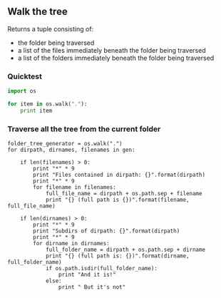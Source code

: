 ## Walk the tree
Returns a tuple consisting of:
* the folder being traversed
* a list of the files immediately beneath the folder being traversed
* a list of the folders immediately beneath the folder being traversed

### Quicktest
```python
import os

for item in os.walk("."):
    print item
```

### Traverse all the tree from the current folder
```
folder_tree_generator = os.walk(".")
for dirpath, dirnames, filenames in gen:

    if len(filenames) > 0:
        print "*" * 9
        print "Files contained in dirpath: {}".format(dirpath)
        print "*" * 9
        for filename in filenames:
            full_file_name = dirpath + os.path.sep + filename
            print "{} (full path is {})".format(filename, full_file_name)

    if len(dirnames) > 0:
        print "*" * 9
        print "Subdirs of dirpath: {}".format(dirpath)
        print "*" * 9
        for dirname in dirnames:
            full_folder_name = dirpath + os.path.sep + dirname
            print "{} (full path is: {})".format(dirname, full_folder_name)
            if os.path.isdir(full_folder_name):
                print "And it is!"
            else:
                print " But it's not"

```
